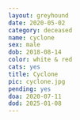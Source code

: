 ```yaml
---
layout: greyhound
date: 2020-05-02
category: deceased
name: cyclone
sex: male
dob: 2018-08-14
color: white & red
cats: yes
title: Cyclone
pic: cyclone.jpg
pending: yes
doa: 2020-07-11
dod: 2025-01-08
---
```


